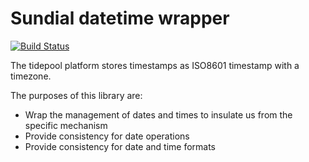 Sundial datetime wrapper
========================

[![Build Status](https://travis-ci.org/tidepool-org/sundial.png)](https://travis-ci.org/tidepool-org/sundial)


The tidepool platform stores timestamps as ISO8601 timestamp with a timezone.

The purposes of this library are:

* Wrap the management of dates and times to insulate us from the specific mechanism
* Provide consistency for date operations
* Provide consistency for date and time formats
